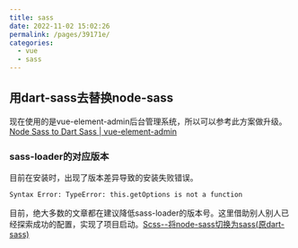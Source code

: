 ```yaml
---
title: sass
date: 2022-11-02 15:02:26
permalink: /pages/39171e/
categories:
  - vue
  - sass
---
```



## 用dart-sass去替换node-sass

现在使用的是vue-element-admin后台管理系统，所以可以参考此方案做升级。[Node Sass to Dart Sass | vue-element-admin](https://panjiachen.gitee.io/vue-element-admin-site/zh/guide/advanced/sass.html#升级方案)


### sass-loader的对应版本
目前在安装时，出现了版本差异导致的安装失败错误。
``` bash
Syntax Error: TypeError: this.getOptions is not a function
```

目前，绝大多数的文章都在建议降低sass-loader的版本号。这里借助别人别人已经探索成功的配置，实现了项目启动。[Scss--将node-sass切换为sass(原dart-sass)](https://blog.csdn.net/feiying0canglang/article/details/126372260#t6)


